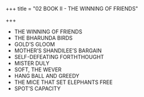 +++
title = "02 BOOK II - THE WINNING OF FRIENDS"

+++
- THE WINNING OF FRIENDS
- THE BHARUNDA BIRDS
- GOLD’S GLOOM
- MOTHER’S SHANDILEE’S BARGAIN
- SELF-DEFEATING FORTHTHOUGHT
- MISTER DULY
- SOFT, THE WEVER
- HANG BALL AND GREEDY
- THE MICE THAT SET ELEPHANTS FREE
- SPOT’S CAPACITY
